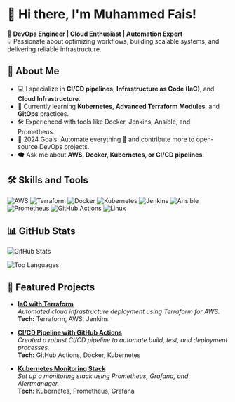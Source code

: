 # 👋 Hi there, I'm Muhammed Fais!

🚀 **DevOps Engineer | Cloud Enthusiast | Automation Expert**  
💡 Passionate about optimizing workflows, building scalable systems, and delivering reliable infrastructure.

## 🌟 About Me

- 💻 I specialize in **CI/CD pipelines**, **Infrastructure as Code (IaC)**, and **Cloud Infrastructure**.
- 🌱 Currently learning **Kubernetes**, **Advanced Terraform Modules**, and **GitOps** practices.
- 🛠️ Experienced with tools like Docker, Jenkins, Ansible, and Prometheus.
- 🎯 2024 Goals: Automate everything 🚀 and contribute more to open-source DevOps projects.
- 🗨️ Ask me about **AWS, Docker, Kubernetes, or CI/CD pipelines**.

## 🛠️ Skills and Tools

![AWS](https://img.shields.io/badge/AWS-FF9900?style=for-the-badge&logo=amazonaws&logoColor=white)
![Terraform](https://img.shields.io/badge/Terraform-623CE4?style=for-the-badge&logo=terraform&logoColor=white)
![Docker](https://img.shields.io/badge/Docker-2496ED?style=for-the-badge&logo=docker&logoColor=white)
![Kubernetes](https://img.shields.io/badge/Kubernetes-326CE5?style=for-the-badge&logo=kubernetes&logoColor=white)
![Jenkins](https://img.shields.io/badge/Jenkins-D24939?style=for-the-badge&logo=jenkins&logoColor=white)
![Ansible](https://img.shields.io/badge/Ansible-EE0000?style=for-the-badge&logo=ansible&logoColor=white)
![Prometheus](https://img.shields.io/badge/Prometheus-E6522C?style=for-the-badge&logo=prometheus&logoColor=white)
![GitHub Actions](https://img.shields.io/badge/GitHub%20Actions-2088FF?style=for-the-badge&logo=github-actions&logoColor=white)
![Linux](https://img.shields.io/badge/Linux-FCC624?style=for-the-badge&logo=linux&logoColor=black)


## 📊 GitHub Stats

![GitHub Stats](https://github-readme-stats.vercel.app/api?username=Fajuuuu&show_icons=true&theme=radical)

![Top Languages](https://github-readme-stats.vercel.app/api/top-langs/?username=Fajuuuu&layout=compact&theme=radical)

## 🌟 Featured Projects

- [**IaC with Terraform**](https://github.com/yourusername/terraform-infrastructure)  
  _Automated cloud infrastructure deployment using Terraform for AWS._  
  **Tech:** Terraform, AWS, Jenkins  

- [**CI/CD Pipeline with GitHub Actions**](https://github.com/yourusername/github-actions-pipeline)  
  _Created a robust CI/CD pipeline to automate build, test, and deployment processes._  
  **Tech:** GitHub Actions, Docker, Kubernetes  

- [**Kubernetes Monitoring Stack**](https://github.com/yourusername/k8s-monitoring)  
  _Set up a monitoring stack using Prometheus, Grafana, and Alertmanager._  
  **Tech:** Kubernetes, Prometheus, Grafana  
